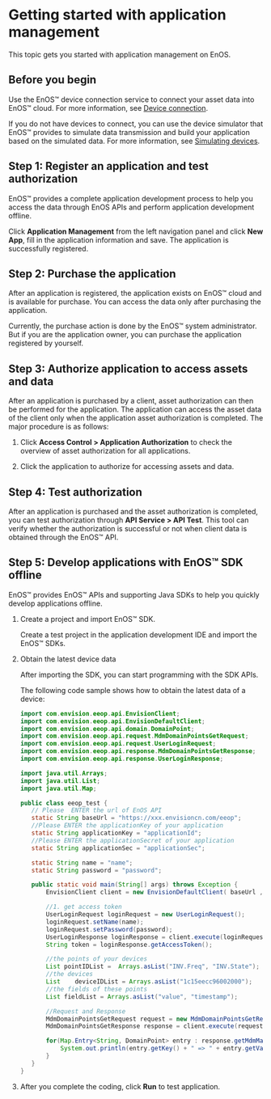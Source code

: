 # Getting started with application management

This topic gets you started with application management on EnOS.

## Before you begin

Use the EnOS™ device connection service to connect your asset data into EnOS™ cloud. For more information, see [Device connection](https://docs.envisioniot.com/docs/device-connection/en/latest/deviceconnection_overview.html).

If you do not have devices to connect, you can use the device simulator that EnOS™ provides to simulate data transmission and build your application based on the simulated data. For more information, see [Simulating devices](simulating_device).

## Step 1: Register an application and test authorization

EnOS™ provides a complete application development process to help you access the data through EnOS APIs and perform application development offline.

Click **Application Management** from the left navigation panel and click **New App**, fill in the application information and save. The application is successfully registered.

## Step 2: Purchase the application

After an application is registered, the application exists on EnOS™ cloud and is available for purchase. You can access the data only after purchasing the application.

Currently, the purchase action is done by the EnOS™ system administrator. But if you are the application owner, you can purchase the application registered by yourself.

## Step 3: Authorize application to access assets and data

After an application is purchased by a client, asset authorization can then be performed for the application. The application can access the asset data of the client only when the application asset authorization is completed. The major procedure is as follows:

1. Click **Access Control > Application Authorization** to check the overview of asset authorization for all applications.

2. Click the application to authorize for accessing assets and data.

## Step 4: Test authorization

After an application is purchased and the asset authorization is completed, you can test authorization through **API Service > API Test**. This tool can verify whether the authorization is successful or not when client data is obtained through the EnOS™ API.

## Step 5: Develop applications with EnOS™ SDK offline

EnOS™ provides EnOS™ APIs and supporting Java SDKs to help you quickly develop applications offline.

1. Create a project and import EnOS™ SDK.

   Create a test project in the application development IDE and import the EnOS™ SDKs.

2. Obtain the latest device data

   After importing the SDK, you can start programming with the SDK APIs.

   The following code sample shows how to obtain the latest data of a device:

   ```java
   import com.envision.eeop.api.EnvisionClient;
   import com.envision.eeop.api.EnvisionDefaultClient;
   import com.envision.eeop.api.domain.DomainPoint;
   import com.envision.eeop.api.request.MdmDomainPointsGetRequest;
   import com.envision.eeop.api.request.UserLoginRequest;
   import com.envision.eeop.api.response.MdmDomainPointsGetResponse;
   import com.envision.eeop.api.response.UserLoginResponse;

   import java.util.Arrays;
   import java.util.List;
   import java.util.Map;

   public class eeop_test {
      // Please  ENTER the url of EnOS API
      static String baseUrl = "https://xxx.envisioncn.com/eeop";
      //Please ENTER the applicationKey of your application
      static String applicationKey = "applicationId";
      //Please ENTER the applicationSecret of your application
      static String applicationSec = "applicationSec";

      static String name = "name";
      static String password = "password";

      public static void main(String[] args) throws Exception {
          EnvisionClient client = new EnvisionDefaultClient( baseUrl , applicationId, applicationSec);

          //1. get access token
          UserLoginRequest loginRequest = new UserLoginRequest();
          loginRequest.setName(name);
          loginRequest.setPassword(password);
          UserLoginResponse loginResponse = client.execute(loginRequest);
          String token = loginResponse.getAccessToken();

          //the points of your devices
          List pointIDList =  Arrays.asList("INV.Freq", "INV.State");
          //the devices
          List    deviceIDList = Arrays.asList("1c15eecc96002000");
          //the fields of these points
          List fieldList = Arrays.asList("value", "timestamp");

          //Request and Response
          MdmDomainPointsGetRequest request = new MdmDomainPointsGetRequest(deviceIDList, pointIDList, fieldList);
          MdmDomainPointsGetResponse response = client.execute(request,token);

          for(Map.Entry<String, DomainPoint> entry : response.getMdmMap().entrySet()) {
              System.out.println(entry.getKey() + " => " + entry.getValue().getPointValueMap());
          }
      }
   }

   ```

3. After you complete the coding, click **Run** to test application.
